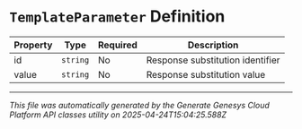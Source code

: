 # `TemplateParameter` Definition

| Property | Type | Required | Description |
|----------|------|----------|-------------|
| id | `string` | No | Response substitution identifier |
| value | `string` | No | Response substitution value |

---

*This file was automatically generated by the Generate Genesys Cloud Platform API classes utility on 2025-04-24T15:04:25.588Z*